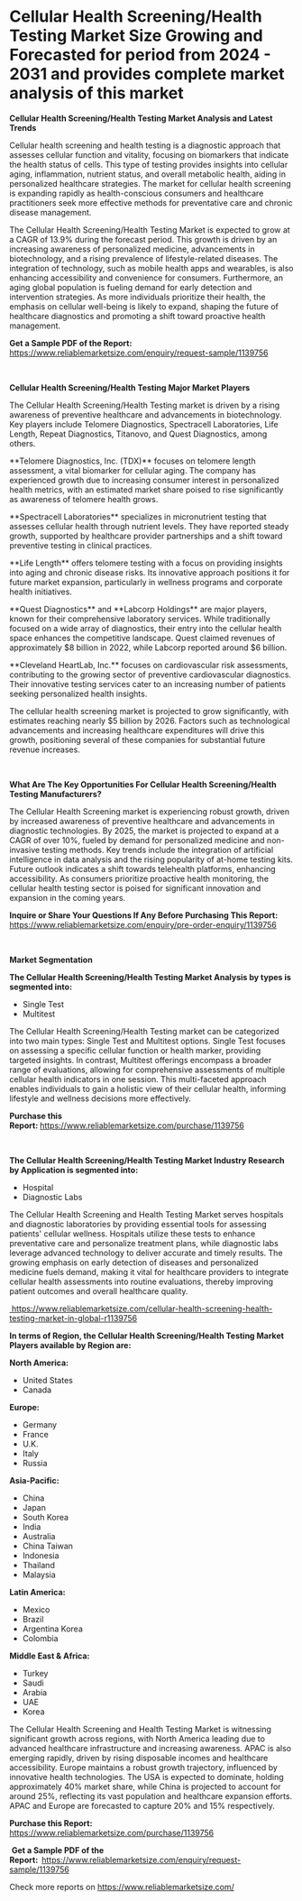 <p><h1>Cellular Health Screening/Health Testing Market Size Growing and Forecasted for period from 2024 - 2031 and provides complete market analysis of this market</h1></p><p><strong>Cellular Health Screening/Health Testing Market Analysis and Latest Trends</strong></p>
<p><p>Cellular health screening and health testing is a diagnostic approach that assesses cellular function and vitality, focusing on biomarkers that indicate the health status of cells. This type of testing provides insights into cellular aging, inflammation, nutrient status, and overall metabolic health, aiding in personalized healthcare strategies. The market for cellular health screening is expanding rapidly as health-conscious consumers and healthcare practitioners seek more effective methods for preventative care and chronic disease management.</p><p>The Cellular Health Screening/Health Testing Market is expected to grow at a CAGR of 13.9% during the forecast period. This growth is driven by an increasing awareness of personalized medicine, advancements in biotechnology, and a rising prevalence of lifestyle-related diseases. The integration of technology, such as mobile health apps and wearables, is also enhancing accessibility and convenience for consumers. Furthermore, an aging global population is fueling demand for early detection and intervention strategies. As more individuals prioritize their health, the emphasis on cellular well-being is likely to expand, shaping the future of healthcare diagnostics and promoting a shift toward proactive health management.</p></p>
<p><strong>Get a Sample PDF of the Report:&nbsp;</strong> <a href="https://www.reliablemarketsize.com/enquiry/request-sample/1139756?utm_campaign=1872&utm_medium=2&utm_source=Github&utm_content=ia&utm_term=28122024&utm_id=cellular-health-screeninghealth-testing">https://www.reliablemarketsize.com/enquiry/request-sample/1139756</a></p>
<p>&nbsp;</p>
<p><strong>Cellular Health Screening/Health Testing Major Market Players</strong></p>
<p><p>The Cellular Health Screening/Health Testing market is driven by a rising awareness of preventive healthcare and advancements in biotechnology. Key players include Telomere Diagnostics, Spectracell Laboratories, Life Length, Repeat Diagnostics, Titanovo, and Quest Diagnostics, among others.</p><p>**Telomere Diagnostics, Inc. (TDX)** focuses on telomere length assessment, a vital biomarker for cellular aging. The company has experienced growth due to increasing consumer interest in personalized health metrics, with an estimated market share poised to rise significantly as awareness of telomere health grows.</p><p>**Spectracell Laboratories** specializes in micronutrient testing that assesses cellular health through nutrient levels. They have reported steady growth, supported by healthcare provider partnerships and a shift toward preventive testing in clinical practices.</p><p>**Life Length** offers telomere testing with a focus on providing insights into aging and chronic disease risks. Its innovative approach positions it for future market expansion, particularly in wellness programs and corporate health initiatives.</p><p>**Quest Diagnostics** and **Labcorp Holdings** are major players, known for their comprehensive laboratory services. While traditionally focused on a wide array of diagnostics, their entry into the cellular health space enhances the competitive landscape. Quest claimed revenues of approximately $8 billion in 2022, while Labcorp reported around $6 billion.</p><p>**Cleveland HeartLab, Inc.** focuses on cardiovascular risk assessments, contributing to the growing sector of preventive cardiovascular diagnostics. Their innovative testing services cater to an increasing number of patients seeking personalized health insights.</p><p>The cellular health screening market is projected to grow significantly, with estimates reaching nearly $5 billion by 2026. Factors such as technological advancements and increasing healthcare expenditures will drive this growth, positioning several of these companies for substantial future revenue increases.</p></p>
<p>&nbsp;</p>
<p><strong>What Are The Key Opportunities For Cellular Health Screening/Health Testing Manufacturers?</strong></p>
<p><p>The Cellular Health Screening market is experiencing robust growth, driven by increased awareness of preventive healthcare and advancements in diagnostic technologies. By 2025, the market is projected to expand at a CAGR of over 10%, fueled by demand for personalized medicine and non-invasive testing methods. Key trends include the integration of artificial intelligence in data analysis and the rising popularity of at-home testing kits. Future outlook indicates a shift towards telehealth platforms, enhancing accessibility. As consumers prioritize proactive health monitoring, the cellular health testing sector is poised for significant innovation and expansion in the coming years.</p></p>
<p><strong>Inquire or Share Your Questions If Any Before Purchasing This Report:</strong> <a href="https://www.reliablemarketsize.com/enquiry/pre-order-enquiry/1139756?utm_campaign=1872&utm_medium=2&utm_source=Github&utm_content=ia&utm_term=28122024&utm_id=cellular-health-screeninghealth-testing">https://www.reliablemarketsize.com/enquiry/pre-order-enquiry/1139756</a></p>
<p>&nbsp;</p>
<p><strong>Market Segmentation</strong></p>
<p><strong>The Cellular Health Screening/Health Testing Market Analysis by types is segmented into:</strong></p>
<p><ul><li>Single Test</li><li>Multitest</li></ul></p>
<p><p>The Cellular Health Screening/Health Testing market can be categorized into two main types: Single Test and Multitest options. Single Test focuses on assessing a specific cellular function or health marker, providing targeted insights. In contrast, Multitest offerings encompass a broader range of evaluations, allowing for comprehensive assessments of multiple cellular health indicators in one session. This multi-faceted approach enables individuals to gain a holistic view of their cellular health, informing lifestyle and wellness decisions more effectively.</p></p>
<p><strong>Purchase this Report:&nbsp;</strong><a href="https://www.reliablemarketsize.com/purchase/1139756?utm_campaign=1872&utm_medium=2&utm_source=Github&utm_content=ia&utm_term=28122024&utm_id=cellular-health-screeninghealth-testing">https://www.reliablemarketsize.com/purchase/1139756</a></p>
<p>&nbsp;</p>
<p><strong>The Cellular Health Screening/Health Testing Market Industry Research by Application is segmented into:</strong></p>
<p><ul><li>Hospital</li><li>Diagnostic Labs</li></ul></p>
<p><p>The Cellular Health Screening and Health Testing Market serves hospitals and diagnostic laboratories by providing essential tools for assessing patients' cellular wellness. Hospitals utilize these tests to enhance preventative care and personalize treatment plans, while diagnostic labs leverage advanced technology to deliver accurate and timely results. The growing emphasis on early detection of diseases and personalized medicine fuels demand, making it vital for healthcare providers to integrate cellular health assessments into routine evaluations, thereby improving patient outcomes and overall healthcare quality.</p></p>
<p><a href="https://www.reliablemarketsize.com/cellular-health-screening-health-testing-market-in-global-r1139756?utm_campaign=1872&utm_medium=2&utm_source=Github&utm_content=ia&utm_term=28122024&utm_id=cellular-health-screeninghealth-testing">&nbsp;https://www.reliablemarketsize.com/cellular-health-screening-health-testing-market-in-global-r1139756</a></p>
<p><strong>In terms of Region, the Cellular Health Screening/Health Testing Market Players available by Region are:</strong></p>
<p>
    <p> <strong> North America: </strong>
        <ul>
            <li>United States</li>
            <li>Canada</li>
        </ul>
        </p> 
    <p> <strong> Europe: </strong>
        <ul>
            <li>Germany</li>
            <li>France</li>
            <li>U.K.</li>
            <li>Italy</li>
            <li>Russia</li>
        </ul>
        </p> 
    <p> <strong> Asia-Pacific: </strong>
        <ul>
            <li>China</li>
            <li>Japan</li>
            <li>South Korea</li>
            <li>India</li>
            <li>Australia</li>
            <li>China Taiwan</li>
            <li>Indonesia</li>
            <li>Thailand</li>
            <li>Malaysia</li>
        </ul>
        </p> 
    <p> <strong> Latin America: </strong>
        <ul>
            <li>Mexico</li>
            <li>Brazil</li>
            <li>Argentina Korea</li>
            <li>Colombia</li>
        </ul>
        </p> 
    <p> <strong> Middle East & Africa: </strong>
        <ul>
            <li>Turkey</li>
            <li>Saudi</li>
            <li>Arabia</li>
            <li>UAE</li>
            <li>Korea</li>
        </ul>
    </p>
    </p>
<p><p>The Cellular Health Screening and Health Testing Market is witnessing significant growth across regions, with North America leading due to advanced healthcare infrastructure and increasing awareness. APAC is also emerging rapidly, driven by rising disposable incomes and healthcare accessibility. Europe maintains a robust growth trajectory, influenced by innovative health technologies. The USA is expected to dominate, holding approximately 40% market share, while China is projected to account for around 25%, reflecting its vast population and healthcare expansion efforts. APAC and Europe are forecasted to capture 20% and 15% respectively.</p></p>
<p><strong>Purchase this Report: </strong><a href="https://www.reliablemarketsize.com/purchase/1139756?utm_campaign=1872&utm_medium=2&utm_source=Github&utm_content=ia&utm_term=28122024&utm_id=cellular-health-screeninghealth-testing">https://www.reliablemarketsize.com/purchase/1139756</a></p>
<p>&nbsp;<strong>Get a Sample PDF of the Report:&nbsp;&nbsp;</strong><a href="https://www.reliablemarketsize.com/enquiry/request-sample/1139756?utm_campaign=1872&utm_medium=2&utm_source=Github&utm_content=ia&utm_term=28122024&utm_id=cellular-health-screeninghealth-testing">https://www.reliablemarketsize.com/enquiry/request-sample/1139756</a></p>
<p><strong></strong></p>
<p>Check more reports on <a href="https://www.reliablemarketsize.com/?utm_campaign=1872&utm_medium=2&utm_source=Github&utm_content=ia&utm_term=28122024&utm_id=cellular-health-screeninghealth-testing">https://www.reliablemarketsize.com/</a></p>